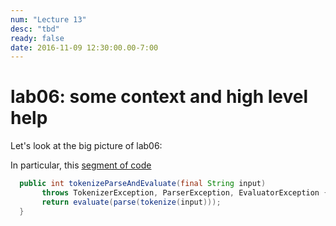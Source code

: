 ```yaml
---
num: "Lecture 13"
desc: "tbd"
ready: false
date: 2016-11-09 12:30:00.00-7:00
---
```


# lab06: some context and high level help

Let's look at the big picture of lab06:

In particular, this [segment of code](https://github.com/UCSB-CS56-F16/lab06_starter_code/blob/master/src/edu/ucsb/cs56/pconrad/parsing/InterpreterInterface.java#L24)

```java
  public int tokenizeParseAndEvaluate(final String input)
	   throws TokenizerException, ParserException, EvaluatorException {
   	   return evaluate(parse(tokenize(input)));
  }
```    

